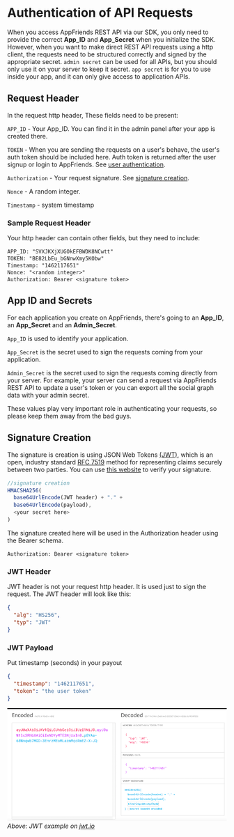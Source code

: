 # Authentication of API Requests

When you access AppFriends REST API via our SDK, you only need to provide the correct **App_ID** and **App_Secret** when you initialize the SDK. However, when you want to make direct REST API requests using a http client, the requests need to be structured correctly and signed by the appropriate secret. `admin secret` can be used for all APIs, but you should only use it on your server to keep it secret. `app secret` is for you to use inside your app, and it can only give access to application APIs.

## Request Header
In the request http header, These fields need to be present:

`APP_ID` - Your App_ID. You can find it in the admin panel after your app is created there.

`TOKEN` - When you are sending the requests on a user's behave, the user's auth token should be included here. Auth token is returned after the user signup or login to AppFriends. See [user authentication](#user-authentication).

`Authorization` - Your request signature. See [signature creation](#signature-creation).

`Nonce` - A random integer.

`Timestamp` - system timestamp

### Sample Request Header
Your http header can contain other fields, but they need to include:

```
APP_ID: "SVXJKXjXUGOkEFBWDK8NCwtt"
TOKEN: "BE82LbEu_bGNnwXmy5KObw"
Timestamp: "1462117651"
Nonce: "<random integer>"
Authorization: Bearer <signature token>
```

## App ID and Secrets
For each application you create on AppFriends, there's going to an **App_ID**, an **App_Secret** and an **Admin_Secret**.

`App_ID` is used to identify your application.

`App_Secret` is the secret used to sign the requests coming from your application.

`Admin_Secret` is the secret used to sign the requests coming directly from your server. For example, your server can send a request via AppFriends REST API to update a user's token or you can export all the social graph data with your admin secret.

These values play very important role in authenticating your requests, so please keep them away from the bad guys.

## Signature Creation
The signature is creation is using JSON Web Tokens [(JWT)](https://jwt.io/), which is an open, industry standard [RFC 7519](https://tools.ietf.org/html/rfc7519) method for representing claims securely between two parties. You can use [this website](https://jwt.io/) to verify your signature.

```javascript
//signature creation
HMACSHA256(
  base64UrlEncode(JWT header) + "." +
  base64UrlEncode(payload),
  <your secret here>
)
```
The signature created here will be used in the Authorization header using the Bearer schema.

	Authorization: Bearer <signature token>

### JWT Header
JWT header is not your request http header. It is used just to sign the request. The JWT header will look like this:

```json
{
  "alg": "HS256",
  "typ": "JWT"
}
```
### JWT Payload
Put timestamp (seconds) in your payout
```json
{
  "timestamp": "1462117651",
  "token": "the user token"
}
```

![Screenshot](../images/jwt.png)
*Above: JWT example on [jwt.io](https://jwt.io/)*



  

